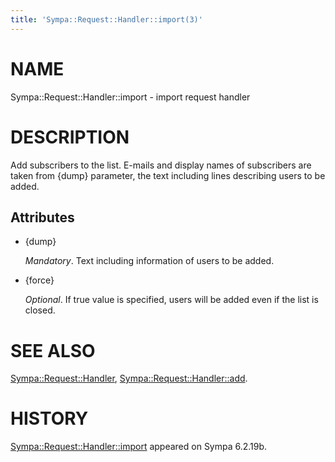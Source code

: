```yaml
---
title: 'Sympa::Request::Handler::import(3)'
---
```


# NAME

Sympa::Request::Handler::import - import request handler

# DESCRIPTION

Add subscribers to the list.
E-mails and display names of subscribers are taken from {dump} parameter,
the text including lines describing users to be added.

## Attributes

- {dump}

    _Mandatory_.
    Text including information of users to be added.

- {force}

    _Optional_.
    If true value is specified,
    users will be added even if the list is closed.

# SEE ALSO

[Sympa::Request::Handler](./Sympa-Request-Handler.3.md), [Sympa::Request::Handler::add](./Sympa-Request-Handler-add.3.md).

# HISTORY

[Sympa::Request::Handler::import](./Sympa-Request-Handler-import.3.md) appeared on Sympa 6.2.19b.
